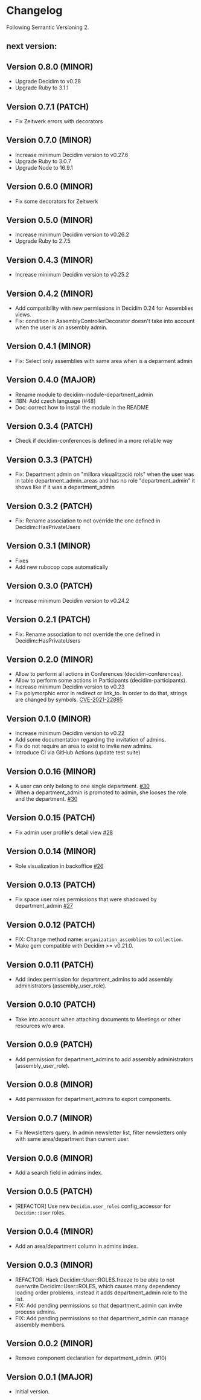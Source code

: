 # Changelog
Following Semantic Versioning 2.

## next version:

## Version 0.8.0 (MINOR)
- Upgrade Decidim to v0.28
- Upgrade Ruby to 3.1.1

## Version 0.7.1 (PATCH)
- Fix Zeitwerk errors with decorators

## Version 0.7.0 (MINOR)
- Increase minimum Decidim version to v0.27.6
- Upgrade Ruby to 3.0.7
- Upgrade Node to 16.9.1

## Version 0.6.0 (MINOR)
- Fix some decorators for Zeitwerk

## Version 0.5.0 (MINOR)
- Increase minimum Decidim version to v0.26.2
- Upgrade Ruby to 2.7.5

## Version 0.4.3 (MINOR)
- Increase minimum Decidim version to v0.25.2

## Version 0.4.2 (MINOR)
- Add compatibility with new permissions in Decidim 0.24 for Assemblies views.
- Fix: condition in AssemblyControllerDecorator doesn't take into account when the user is an assembly admin.

## Version 0.4.1 (MINOR)
- Fix: Select only assemblies with same area when is a deparment admin 

## Version 0.4.0 (MAJOR)
- Rename module to decidim-module-department_admin
- I18N: Add czech language (#48)
- Doc: correct how to install the module in the README

## Version 0.3.4 (PATCH)
- Check if decidim-conferences is defined in a more reliable way

## Version 0.3.3 (PATCH)
- Fix: Department admin on "millora visualització rols" when the user was in table department_admin_areas and has no role "department_admin" it shows like if it was a department_admin

## Version 0.3.2 (PATCH)
- Fix: Rename association to not override the one defined in Decidim::HasPrivateUsers

## Version 0.3.1 (MINOR)
- Fixes
- Add new rubocop cops automatically

## Version 0.3.0 (PATCH)
- Increase minimum Decidim version to v0.24.2

## Version 0.2.1 (PATCH)
- Fix: Rename association to not override the one defined in Decidim::HasPrivateUsers

## Version 0.2.0 (MINOR)
- Allow to perform all actions in Conferences (decidim-conferences).
- Allow to perform some actions in Participants (decidim-participants).
- Increase minimum Decidim version to v0.23
- Fix polymorphic error in redirect or link_to. In order to do that,
  strings are changed by symbols. [CVE-2021-22885](https://github.com/advisories/GHSA-hjg4-8q5f-x6fm)

## Version 0.1.0 (MINOR)
- Increase minimum Decidim version to v0.22
- Add some documentation regarding the invitation of admins.
- Fix do not require an area to exist to invite new admins.
- Introduce CI via GitHub Actions (update test suite)

## Version 0.0.16 (MINOR)
- A user can only belong to one single department. [\#30](https://github.com/gencat/decidim-department-admin/pull/30)
- When a department_admin is promoted to admin, she looses the role and the department. [\#30](https://github.com/gencat/decidim-department-admin/pull/30)

## Version 0.0.15 (PATCH)
- Fix admin user profile's detail view [\#28](https://github.com/gencat/decidim-department-admin/pull/28)

## Version 0.0.14 (MINOR)
- Role visualization in backoffice [\#26](https://github.com/gencat/decidim-department-admin/pull/26)

## Version 0.0.13 (PATCH)
- Fix space user roles permissions that were shadowed by department_admin [\#27](https://github.com/gencat/decidim-department-admin/pull/27)

## Version 0.0.12 (PATCH)
- FIX: Change method name: `organization_assemblies` to `collection`.
- Make gem compatible with Decidim >= v0.21.0.

## Version 0.0.11 (PATCH)
- Add :index permission for department_admins to add assembly administrators (assembly_user_role).

## Version 0.0.10 (PATCH)
- Take into account when attaching documents to Meetings or other resources w/o area.

## Version 0.0.9 (PATCH)
- Add permission for department_admins to add assembly administrators (assembly_user_role).

## Version 0.0.8 (MINOR)
- Add permission for department_admins to export components.

## Version 0.0.7 (MINOR)
- Fix Newsletters query. In admin newsletter list, filter newsletters only with same area/department than current user.

## Version 0.0.6 (MINOR)
- Add a search field in admins index.

## Version 0.0.5 (PATCH)
- [REFACTOR] Use new `Decidim.user_roles` config_accessor for `Decidim::User` roles.

## Version 0.0.4 (MINOR)
- Add an area/department column in admins index.

## Version 0.0.3 (MINOR)
- REFACTOR: Hack Decidim::User::ROLES.freeze to be able to not overwrite Decidim::User::ROLES, which causes many dependency loading order problems, instead it adds department_admin role to the list.
- FIX: Add pending permissions so that department_admin can invite process admins.
- FIX: Add pending permissions so that department_admin can manage assembly members.

## Version 0.0.2 (MINOR)
- Remove component declaration for department_admin. (#10)

## Version 0.0.1 (MAJOR)
- Initial version.

